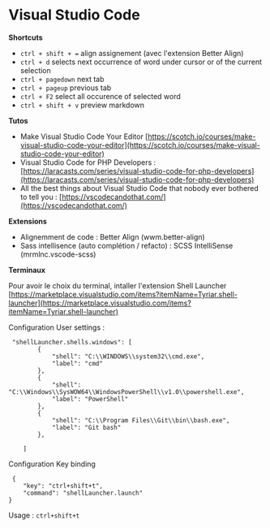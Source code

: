 # Visual Studio Code

**Shortcuts**

* `ctrl + shift + =` align assignement (avec l'extension Better Align)&#x20;
* `ctrl + d` selects next occurrence of word under cursor or of the current selection
* `ctrl + pagedown` next tab
* `ctrl + pageup` previous tab
* `ctrl + F2` select all occurence of selected word
* `ctrl + shift + v` preview markdown

**Tutos**

* Make Visual Studio Code Your Editor [https://scotch.io/courses/make-visual-studio-code-your-editor](https://scotch.io/courses/make-visual-studio-code-your-editor)
* Visual Studio Code for PHP Developers : [https://laracasts.com/series/visual-studio-code-for-php-developers](https://laracasts.com/series/visual-studio-code-for-php-developers)
* All the best things about Visual Studio Code that nobody ever bothered to tell you : [https://vscodecandothat.com/](https://vscodecandothat.com/)

**Extensions**

* Alignemment de code : Better Align (wwm.better-align)
* Sass intellisence (auto complétion / refacto) : SCSS IntelliSense (mrmlnc.vscode-scss)

**Terminaux**

Pour avoir le choix du terminal, intaller l'extension Shell Launcher [https://marketplace.visualstudio.com/items?itemName=Tyriar.shell-launcher](https://marketplace.visualstudio.com/items?itemName=Tyriar.shell-launcher)

Configuration User settings :

```
 "shellLauncher.shells.windows": [
        {
            "shell": "C:\\WINDOWS\\system32\\cmd.exe",
            "label": "cmd"
        },
        {
            "shell": "C:\\Windows\\SysWOW64\\WindowsPowerShell\\v1.0\\powershell.exe",
            "label": "PowerShell"
        },
        {
            "shell": "C:\\Program Files\\Git\\bin\\bash.exe",
            "label": "Git bash"
        },

    ]
```

Configuration Key binding

```
 {
    "key": "ctrl+shift+t",
    "command": "shellLauncher.launch"
}
```

Usage : `ctrl+shift+t`
